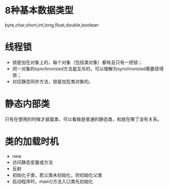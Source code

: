 # 8种基本数据类型

byte,char,short,int,long,float,double,boolean

# 线程锁

- 锁是加在对象上的，每个对象（包括类对象）都有且只有一把锁；
- 同一对象的synchronized方法是互斥的，可以理解为synchronized需要获得锁；
- 对应静态同步方法，锁是加在类对象的。



# 静态内部类

只有在使用的时候才装载类，可以看做是普通的静态类，和放在哪了没有关系。

# 类的加载时机

- new
- 访问静态变量或方法
- 反射
- 初始化子类，若父类未初始化，则初始化父类
- 启动程序时，main()方法入口类先初始化